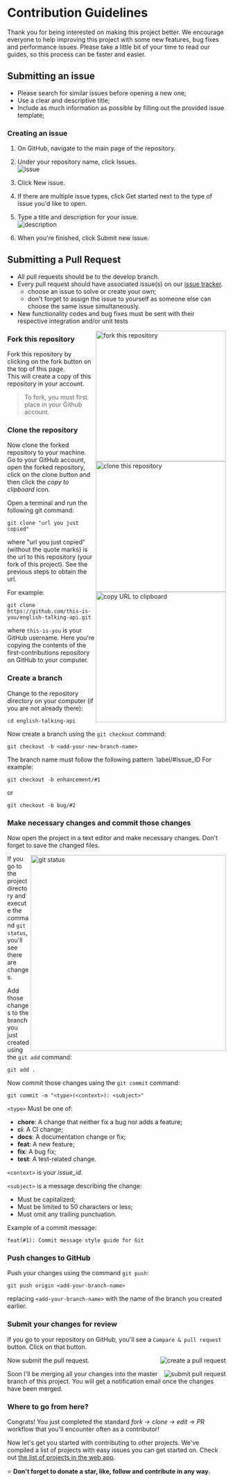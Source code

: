 # Contribution Guidelines

Thank you for being interested on making this project better. We encourage everyone to help improving this project with some new features, bug fixes and performance issues. Please take a little bit of your time to read our guides, so this process can be faster and easier.

## Submitting an issue

- Please search for similar issues before opening a new one;
- Use a clear and descriptive title;
- Include as much information as possible by filling out the provided issue
  template;

### Creating an issue

1. On GitHub, navigate to the main page of the repository.

2. Under your repository name, click  Issues.  
  ![issue](https://help.github.com/assets/images/help/repository/repo-tabs-issues.png)
  
3. Click New issue. 

4. If there are multiple issue types, click Get started next to the type of issue you'd like to open.

5. Type a title and description for your issue.  
  ![description](https://help.github.com/assets/images/help/issues/sample_issue.png)
  
6. When you're finished, click Submit new issue.

## Submitting a Pull Request 

- All pull requests should be to the develop branch.
- Every pull request should have associated issue(s) on our [issue tracker](https://github.com/barbosamaatheus/english-talking-api/issues).
  - choose an issue to solve or create your own;
  - don't forget to assign the issue to yourself as someone else can choose the same issue simultaneously.
- New functionality codes and bug fixes must be sent with their respective integration and/or unit tests
<img align="right" width="300" src="https://github.com/firstcontributions/first-contributions/raw/master/assets/fork.png" alt="fork this repository" />

### Fork this repository

Fork this repository by clicking on the fork button on the top of this page.  
This will create a copy of this repository in your account.

> To fork, you must first place in your Github account.

### Clone the repository

<img align="right" width="300" src="https://github.com/firstcontributions/first-contributions/raw/master/assets/clone.png" alt="clone this repository" />

Now clone the forked repository to your machine. Go to your GitHub account, open the forked repository, click on the clone button and then click the *copy to clipboard* icon.

Open a terminal and run the following git command:

```
git clone "url you just copied"
```
where "url you just copied" (without the quote marks) is the url to this repository (your fork of this project). See the previous steps to obtain the url.

<img align="right" width="300" src="https://github.com/firstcontributions/first-contributions/raw/master/assets/copy-to-clipboard.png" alt="copy URL to clipboard" />

For example:
```
git clone https://github.com/this-is-you/english-talking-api.git
```
where `this-is-you` is your GitHub username. Here you're copying the contents of the first-contributions repository on GitHub to your computer.

### Create a branch

Change to the repository directory on your computer (if you are not already there):

```
cd english-talking-api
```

Now create a branch using the `git checkout` command:

```
git checkout -b <add-your-new-branch-name>
```
The branch name must follow the following pattern `label/#Issue_ID
For example:
```
git checkout -b enhancement/#1
```
or
```
git checkout -b bug/#2
```

### Make necessary changes and commit those changes

Now open the project in a text editor and make necessary changes. Don't forget to save the changed files.

<img align="right" width="450" src="https://github.com/firstcontributions/first-contributions/raw/master/assets/git-status.png" alt="git status" />


If you go to the project directory and execute the command `git status`, you'll see there are changes.


Add those changes to the branch you just created using the `git add` command:

```
git add .
```

Now commit those changes using the `git commit` command:
```
git commit -m "<type>(<context>): <subject>"
```
`<type>` Must be one of:
- **chore**: A change that neither fix a bug nor adds a feature;
- **ci**: A CI change;
- **docs**: A documentation change or fix;
- **feat**: A new feature;
- **fix**: A bug fix;
- **test**: A test-related change.

`<context>` is your _issue_id_.

`<subject>` is a message describing the change:
- Must be capitalized;
- Must be limited to 50 characters or less;
- Must omit any trailing punctuation.

Example of a commit message:

`feat(#1): Commit message style guide for Git`

### Push changes to GitHub

Push your changes using the command `git push`:
```
git push origin <add-your-branch-name>
```
replacing `<add-your-branch-name>` with the name of the branch you created earlier.

### Submit your changes for review

If you go to your repository on GitHub, you'll see a  `Compare & pull request` button. Click on that button.

<img style="float: right;" src="https://github.com/firstcontributions/first-contributions/raw/master/assets/compare-and-pull.png" alt="create a pull request" />

Now submit the pull request.

<img style="float: right;" src="https://github.com/firstcontributions/first-contributions/raw/master/assets/submit-pull-request.png" alt="submit pull request" />

Soon I'll be merging all your changes into the master branch of this project. You will get a notification email once the changes have been merged.

### Where to go from here?

Congrats!  You just completed the standard _fork -> clone -> edit -> PR_ workflow that you'll encounter often as a contributor!

Now let's get you started with contributing to other projects. We've compiled a list of projects with easy issues you can get started on. Check out [the list of projects in the web app](https://firstcontributions.github.io/#project-list).

:star: **Don't forget to donate a star, like, follow and contribute in any way.**
